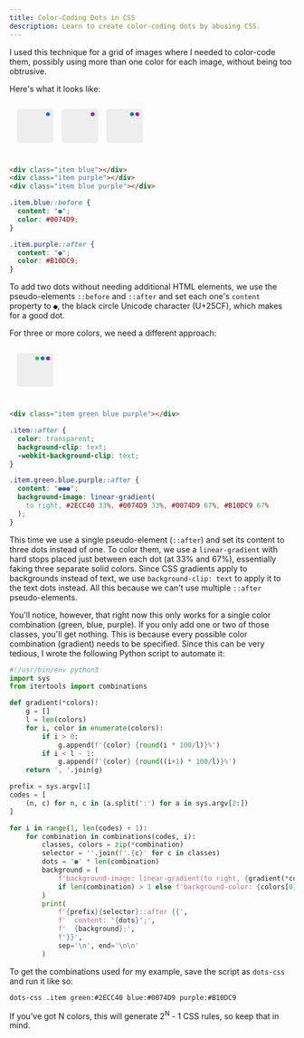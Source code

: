 ```yaml
---
title: Color-Coding Dots in CSS
description: Learn to create color-coding dots by abusing CSS.
---
```


I used this technique for a grid of images where I needed to color-code them,
possibly using more than one color for each image, without being too obtrusive.

Here's what it looks like:

<iframe frameborder="0" height="100" srcdoc='
<style>
.item {
  width: 60px;
  height: 60px;
  background-color: #eee;
  border-radius: 5px;
  display: inline-block;
  margin: 5px;
  padding-right: 5px;
  text-align: right;
}
.item.blue::before {
  content: "●";
  color: #0074D9;
}
.item.purple::after {
  content: "●";
  color: #B10DC9;
}
</style>
<div class="item blue"></div>
<div class="item purple"></div>
<div class="item blue purple"></div>
'></iframe>

```html
<div class="item blue"></div>
<div class="item purple"></div>
<div class="item blue purple"></div>
```

```css
.item.blue::before {
  content: "●";
  color: #0074D9;
}

.item.purple::after {
  content: "●";
  color: #B10DC9;
}
```

To add two dots without needing additional HTML elements, we use the
pseudo-elements `::before` and `::after` and set each one's `content` property
to `●`, the black circle Unicode character (U+25CF), which makes for a good
dot.

For three or more colors, we need a different approach:

<iframe frameborder="0" height="100" srcdoc='
<style>
.item {
  width: 60px;
  height: 60px;
  background-color: #eee;
  border-radius: 5px;
  display: inline-block;
  margin: 5px;
  padding-right: 5px;
  text-align: right;
}
.item::after {
  color: transparent;
  background-clip: text;
  -webkit-background-clip: text;
}
.item.green.blue.purple::after {
  content: "●●●";
  background-image: linear-gradient(
    to right, #2ECC40 33%, #0074D9 33%, #0074D9 67%, #B10DC9 67%
  );
}
</style>
<div class="item green blue purple"></div>
'></iframe>

```html
<div class="item green blue purple"></div>
```

```css
.item::after {
  color: transparent;
  background-clip: text;
  -webkit-background-clip: text;
}

.item.green.blue.purple::after {
  content: "●●●";
  background-image: linear-gradient(
    to right, #2ECC40 33%, #0074D9 33%, #0074D9 67%, #B10DC9 67%
  );
}
```

This time we use a single pseudo-element (`::after`) and set its content to
three dots instead of one. To color them, we use a `linear-gradient` with hard
stops placed just between each dot (at 33% and 67%), essentially faking three
separate solid colors. Since CSS gradients apply to backgrounds instead of
text, we use `background-clip: text` to apply it to the text dots instead. All
this because we can't use multiple `::after` pseudo-elements.

You'll notice, however, that right now this only works for a single color
combination (green, blue, purple). If you only add one or two of those classes,
you'll get nothing. This is because every possible color combination (gradient)
needs to be specified. Since this can be very tedious, I wrote the following
Python script to automate it:

<!-- {% raw %} -->
```python
#!/usr/bin/env python3
import sys
from itertools import combinations

def gradient(*colors):
    g = []
    l = len(colors)
    for i, color in enumerate(colors):
        if i > 0:
            g.append(f'{color} {round(i * 100/l)}%')
        if i < l - 1:
            g.append(f'{color} {round((i+1) * 100/l)}%')
    return ', '.join(g)

prefix = sys.argv[1]
codes = [
    (n, c) for n, c in (a.split(':') for a in sys.argv[2:])
]

for i in range(1, len(codes) + 1):
    for combination in combinations(codes, i):
        classes, colors = zip(*combination)
        selector = ''.join(f'.{c}' for c in classes)
        dots = '●' * len(combination)
        background = (
            f'background-image: linear-gradient(to right, {gradient(*colors)})'
            if len(combination) > 1 else f'background-color: {colors[0]}'
        )
        print(
            f'{prefix}{selector}::after {{',
            f'  content: "{dots}";',
            f'  {background};',
            f'}}',
            sep='\n', end='\n\n'
        )
```
<!-- {% endraw %}) -->

To get the combinations used for my example, save the script as `dots-css` and
run it like so:

    dots-css .item green:#2ECC40 blue:#0074D9 purple:#B10DC9

If you've got N colors, this will generate 2<sup>N</sup> - 1 CSS rules, so keep
that in mind.
